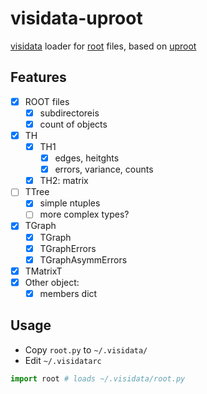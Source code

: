 # visidata-uproot
[visidata](https://www.visidata.org) loader for [root](https://root.cern.ch) files, based on [uproot](https://github.com/scikit-hep/uproot5)

## Features

- [x] ROOT files
  - [x] subdirectoreis
  - [x] count of objects
- [x] TH
  - [x] TH1
    - [x] edges, heitghts
    - [x] errors, variance, counts
  - [x] TH2: matrix
- [ ] TTree
  - [x] simple ntuples
  - [ ] more complex types?
- [x] TGraph
  - [x] TGraph
  - [x] TGraphErrors
  - [x] TGraphAsymmErrors
- [x] TMatrixT
- [x] Other object:
    - [x] members dict

## Usage

- Copy `root.py` to `~/.visidata/`
- Edit `~/.visidatarc`

```python
import root # loads ~/.visidata/root.py
```
